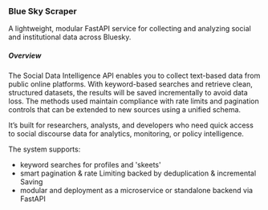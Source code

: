 ### Blue Sky Scraper

A lightweight, modular FastAPI service for collecting and analyzing social and institutional data across Bluesky.

##### Overview

The Social Data Intelligence API enables you to collect text-based data from public online platforms. With keyword-based searches and retrieve clean, structured datasets, the results will be saved incrementally to avoid data loss. The methods used maintain compliance with rate limits and pagination controls that can be extended to new sources using a unified schema.

It’s built for researchers, analysts, and developers who need quick access to social discourse data for analytics, monitoring, or policy intelligence.

The system supports:
- keyword searches for profiles and 'skeets' 
- smart pagination & rate Limiting backed by deduplication & incremental Saving
- modular and deployment as a microservice or standalone backend via FastAPI

